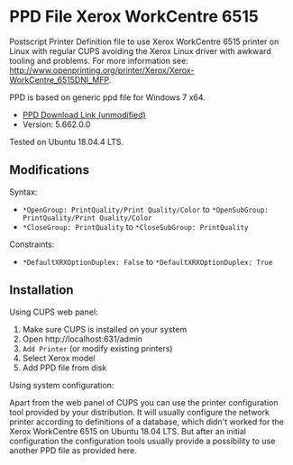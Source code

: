 # PPD File Xerox WorkCentre 6515
Postscript Printer Definition file to use Xerox WorkCentre 6515 printer on Linux with regular CUPS avoiding the Xerox Linux driver with awkward tooling and problems. For more information see: http://www.openprinting.org/printer/Xerox/Xerox-WorkCentre_6515DNI_MFP.

PPD is based on generic ppd file for Windows 7 x64.

- [PPD Download Link (unmodified)](https://www.support.xerox.com/support/workcentre-6515/downloads/enus.html?operatingSystem=win7x64&fileLanguage=en)
- Version: 5.662.0.0

Tested on Ubuntu 18.04.4 LTS.

## Modifications
Syntax:
- `*OpenGroup: PrintQuality/Print Quality/Color` to `*OpenSubGroup: PrintQuality/Print Quality/Color`
- `*CloseGroup: PrintQuality` to `*CloseSubGroup: PrintQuality`

Constraints:
- `*DefaultXRXOptionDuplex: False` to `*DefaultXRXOptionDuplex: True`

## Installation

Using CUPS web panel:

1. Make sure CUPS is installed on your system
2. Open http://localhost:631/admin
3. `Add Printer` (or modify existing printers)
4. Select Xerox model
5. Add PPD file from disk

Using system configuration:

Apart from the web panel of CUPS you can use the printer configuration tool provided by your distribution. It will usually configure the network printer according to definitions of a database, which didn't worked for the Xerox WorkCentre 6515 on Ubuntu 18.04 LTS. But after an initial configuration the configuration tools usually provide a possibility to use another PPD file as provided here.


